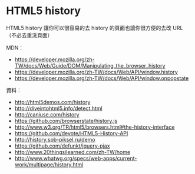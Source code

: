 # HTML5 history 

HTML5 history 讓你可以很容易的去 history 的頁面也讓你很方便的去改 URL（不必去重洗頁面）

MDN：
- https://developer.mozilla.org/zh-TW/docs/Web/Guide/DOM/Manipulating_the_browser_history
- https://developer.mozilla.org/zh-TW/docs/Web/API/window.history
- https://developer.mozilla.org/zh-TW/docs/Web/API/window.onpopstate

資料：

- http://html5demos.com/history
- http://diveintohtml5.info/detect.html
- http://caniuse.com/history
- https://github.com/browserstate/history.js
- http://www.w3.org/TR/html5/browsers.html#the-history-interface
- https://github.com/devote/HTML5-History-API
- http://history.spb-piksel.ru/demo
- https://github.com/defunkt/jquery-pjax
- http://www.20thingsilearned.com/zh-TW/home
- http://www.whatwg.org/specs/web-apps/current-work/multipage/history.html